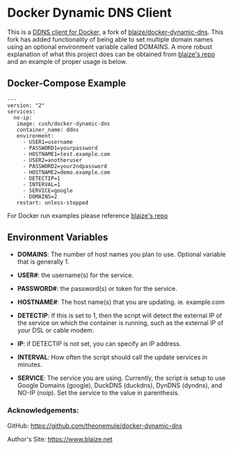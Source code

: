 Docker Dynamic DNS Client
=====

This is a [DDNS client for Docker](https://hub.docker.com/r/cush/docker-dynamic-dns), a fork of [blaize/docker-dynamic-dns](https://hub.docker.com/r/blaize/docker-dynamic-dns/). This fork has added functionality of being able to set multiple domain names using an optional environment variable called DOMAINS. A more robust explanation of what this project does can be obtained from [blaize's repo](https://github.com/theonemule/docker-dynamic-dns) and an example of proper usage is below.

## Docker-Compose Example

```
---
version: "2"
services:
  no-ip:
   image: cush/docker-dynamic-dns
   container_name: ddns
   environment:
     - USER1=username
     - PASSWORD1=yourpassword
     - HOSTNAME1=test.example.com
     - USER2=anotheruser
     - PASSWORD2=your2ndpassword
     - HOSTNAME2=demo.example.com
     - DETECTIP=1
     - INTERVAL=1
     - SERVICE=google
     - DOMAINS=2
   restart: unless-stopped
```
For Docker run examples please reference [blaize's repo](https://github.com/theonemule/docker-dynamic-dns)

## Environment Variables

* **DOMAINS**: The number of host names you plan to use. Optional variable that is generally 1.

* **USER#**: the username(s) for the service.

* **PASSWORD#**: the password(s) or token for the service.

* **HOSTNAME#**: The host name(s) that you are updating. ie. example.com

* **DETECTIP**: If this is set to 1, then the script will detect the external IP of the service on which the container is running, such as the external IP of your DSL or cable modem.

* **IP**: if DETECTIP is not set, you can specify an IP address.

* **INTERVAL**: How often the script should call the update services in minutes.

* **SERVICE**: The service you are using. Currently, the script is setup to use Google Domains (google), DuckDNS (duckdns), DynDNS (dyndns), and NO-IP (noip). Set the service to the value in parenthesis.

### Acknowledgements:

GitHub: https://github.com/theonemule/docker-dynamic-dns

Author's Site: https://www.blaize.net



